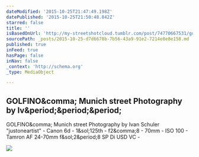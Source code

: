 ```yaml
---
dateModified: '2015-10-25T21:47:49.198Z'
datePublished: '2015-10-25T21:50:48.842Z'
starred: false
title: ''
isBasedOnUrl: 'http://my-streetshotcloud.tumblr.com/post/74770667531/golfino-munich-street-photography-by-ivan'
sourcePath: _posts/2015-10-25-d7d6678b-7b56-43a9-91e2-7214e8e8e158.md
published: true
inFeed: true
hasPage: false
inNav: false
_context: 'http://schema.org'
_type: MediaObject

---
```

<article style=""><h1>GOLFINO&amp;comma; Munich street Photography by Iv&amp;period;&amp;period;&amp;period;</h1><p>GOLFINO&amp;comma; Munich street Photography by Ivan Schuler "justoneartist" - Canon 6d - 1&amp;sol;125th - f2&amp;comma;8 - 70mm - ISO 100 - Tamron AF 24-70mm f&amp;sol;2&amp;period;8 SP Di USD VC -</p><img src="http://40.media.tumblr.com/d02e8f0ed645459908f9ef4f7ca53a50/tumblr_n032jkcuPr1rzlmeco1_500.jpg" /></article>